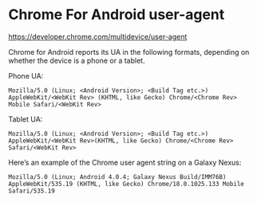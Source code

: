 # Chrome For Android user-agent

https://developer.chrome.com/multidevice/user-agent

Chrome for Android reports its UA in the following formats, depending on whether the device is a phone or a tablet.

Phone UA:

```
Mozilla/5.0 (Linux; <Android Version>; <Build Tag etc.>) AppleWebKit/<WebKit Rev> (KHTML, like Gecko) Chrome/<Chrome Rev> Mobile Safari/<WebKit Rev>
```
  
Tablet UA:

```
Mozilla/5.0 (Linux; <Android Version>; <Build Tag etc.>) AppleWebKit/<WebKit Rev>(KHTML, like Gecko) Chrome/<Chrome Rev> Safari/<WebKit Rev>
```

Here’s an example of the Chrome user agent string on a Galaxy Nexus:

```
Mozilla/5.0 (Linux; Android 4.0.4; Galaxy Nexus Build/IMM76B) AppleWebKit/535.19 (KHTML, like Gecko) Chrome/18.0.1025.133 Mobile Safari/535.19
```
